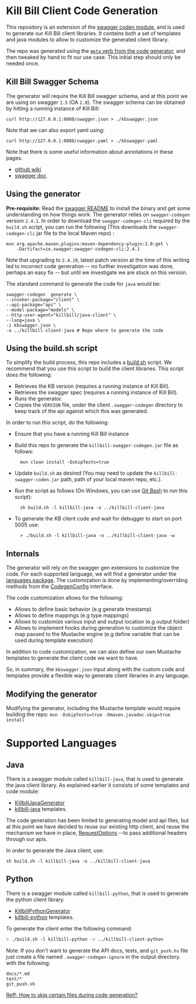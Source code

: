 # Kill Bill Client Code Generation

This repository is an extension of the [swagger coden module](https://github.com/swagger-api/swagger-codegen#making-your-own-codegen-modules),
and is used to generate our Kill Bill client libraries. It contains both a set of templates and java modules to allow to customize the generated client library.


The repo was generated using the [`meta` verb from the code generator](https://github.com/swagger-api/swagger-codegen#making-your-own-codegen-modules),
and then tweaked by hand to fit our use case. This initial step should only be needed once.

## Kill Bill Swagger Schema

The generator will require the Kill Bill swagger schema, and at this point we are using on swagger `1.5` (OA `2.0`).
The swagger schema can be obtained by hitting a running instance of Kill Bill:

```
curl http://127.0.0.1:8080/swagger.json > ./kbswagger.json 
```

Note that we can also export yaml using:
```
curl http://127.0.0.1:8080/swagger.yaml > ./kbswagger.yaml 
```


Note that there is some useful information about annotations in these pages.

* [github wiki](https://github.com/swagger-api/swagger-core/wiki/Annotations-1.5.X)
* [swagger doc](https://swagger.io/docs/specification/2-0/)



## Using the generator

**Pre-requisite:** Read the [swagger README](https://github.com/swagger-api/swagger-codegen/blob/master/README.md) to install the binary and get some understanding on how things work. The generator relies on `swagger-codegen` version `2.4.1`. In order to download the `swagger-codegen-cli` required by the `build.sh` script, you can run the following (This downloads the `swagger-codegen-cli` jar file to the local Maven repo) :


```
mvn org.apache.maven.plugins:maven-dependency-plugin:2.8:get \
    -Dartifact=io.swagger:swagger-codegen-cli:2.4.1
```

Note that upgrading to `2.4.19`, latest patch version at the time of this writing led to incorrect code generation -- no further investigation was done, perhaps an easy fix -- but until we investigate we are stuck on this version.


The standard command to generate the code for `java` would be:

```
swagger-codegen  generate \
--invoker-package="client" \
--api-package="api" \
--model-package="models" \
--http-user-agent="killbill/java-client" \
--lang=java \
-i kbswagger.json \
-o ../killbill-client-java # Repo where to generate the code
```

## Using the build.sh script

To simplify the build process, this repo includes a [build.sh](https://github.com/killbill/killbill-swagger-coden/blob/a8de9958143f1954f53ff6634594e13f1c43909d/build.sh) script. We recommend that you use this script to build the client libraries. This script does the following:

* Retrieves the KB version (requires a running instance of Kill Bill).
* Retrieves the swagger spec (requires a running instance of Kill Bill).
* Runs the generator.
* Copies the `VERSION` file, under the client `.swagger-codegen` directory to keep track of the api against which this was generated.

In order to run this script, do the following:

* Ensure that you have a running Kill Bill instance
* Build this repo to generate the `killbill-swagger-codegen.jar` file as follows:

        mvn clean install -DskipTests=true
* Update `build.sh` as desired (You may need to update the `killbill-swagger-coden.jar` path, path of your local maven repo, etc.).
* Run the script as follows (On Windows, you can use [Git Bash](https://git-scm.com/download/win) to run this script):

        sh build.sh -l killbill-java -o ../killbill-client-java 
    
* To generate the KB client code and wait for debugger to start on port 5005 use:


        > ./build.sh -l killbill-java -o ../killbill-client-java -w


## Internals

The generator will rely on the swagger gen extensions to customize the code. For each supported language,
we will find a generator under the [languages package](https://github.com/killbill/killbill-swagger-coden/tree/master/src/main/java/org/killbill/billing/codegen/languages).
The customization is done by implementing/overriding methods from the [CodegenConfig](https://github.com/swagger-api/swagger-codegen/blob/master/modules/swagger-codegen/src/main/java/io/swagger/codegen/CodegenConfig.java)
interface.

The code customization allows for the following:

* Allows to define basic behavior (e.g generate tmestamp)
* Allows to define mappings (e.g type mappings)
* Allows to customize various input and output location (e.g output folder)
* Allows to implement hooks during generation to customize the object map passed to the Mustache engine (e.g define variable that can be used during template execution)

In addition to code customization, we can also define our own Mustache templates to generate the client code we want to have.

So, in summary, the `kbswagger.json` input along with the custom code and templates provide a flexible way to generate client libraries in any language.

## Modifying the generator

Modifying the generator, including the Mustache template would require building the repo: `mvn -DskipTests=true -Dmaven.javadoc.skip=true install`

# Supported Languages

## Java

There is a swagger module called `killbill-java`, that is used to generate the java client library. As explained earlier
it consists of some templates and code module:

* [KillbillJavaGenerator](https://github.com/killbill/killbill-swagger-coden/blob/master/src/main/java/org/killbill/billing/codegen/languages/KillbillJavaGenerator.java)
* [killbill-java](https://github.com/killbill/killbill-swagger-coden/tree/master/src/main/resources/killbill-java) templates.

The code generation has been limited to generating model and api files, but at this point we have decided to reuse our existing http client, and reuse the mechanism we have in place, [RequestOptions](https://github.com/killbill/killbill-client-java/blob/killbill-client-java-0.41.7/src/main/java/org/killbill/billing/client/RequestOptions.java) --to pass additional headers through our apis.

In order to generate the Java client, use:

```
sh build.sh -l killbill-java -o ../killbill-client-java 
```


## Python

There is a swagger module called `killbill-python`, that is used to generate the python client library.

* [KillbillPythonGenerator](https://github.com/killbill/killbill-swagger-coden/blob/master/src/main/java/org/killbill/billing/codegen/languages/KillbillPythonGenerator.java)
* [killbill-python](https://github.com/killbill/killbill-swagger-coden/tree/master/src/main/resources/killbill-python) templates.


To generate the client enter the following command:

```sh
> ./build.sh -l killbill-python -o ../killbill-client-python
```
Note: If you don't want to generate the API docs, tests, and `git_push.hs` file just create a file named `.swagger-codegen-ignore` in the output directory.
with the following:
```
docs/*.md
test/*
git_push.sh
```
[Reff: How to skip certain files during code generation?](https://github.com/swagger-api/swagger-codegen/wiki/FAQ#how-to-skip-certain-files-during-code-generation)